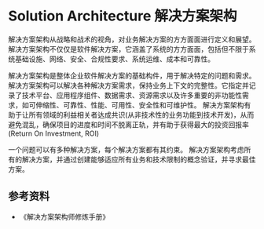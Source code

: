 # Solution Architecture 解决方案架构
解决方案架构从战略和战术的视角，对业务解决方案的方方面面进行定义和展望。
解决方案架构不仅仅是软件解决方案，它涵盖了系统的方方面面，包括但不限于系统基础设施、网络、安全、合规性要求、系统运维、成本和可靠性。

解决方案架构是整体企业软件解决方案的基础构件，用于解决特定的问题和需求。
解决方案架构可以解决各种解决方案需求，保持业务上下文的完整性。它指定并记录了技术平台、应用程序组件、数据需求、资源需求以及许多重要的非功能性需求，如可伸缩性、可靠性、性能、可用性、安全性和可维护性。
解决方案架构有助于让所有领域的利益相关者达成共识(从非技术性的业务功能到技术开发)，从而避免混乱，确保项目的进度和时间不脱离正轨，并有助于获得最大的投资回报率(Return On Investment, ROI)

一个问题可以有多种解决方案，每个解决方案都有其约束。
解决方案架构考虑所有的解决方案，并通过创建能够适应所有业务和技术限制的概念验证，并寻求最佳方案。

## 参考资料
* 《解决方案架构师修炼手册》